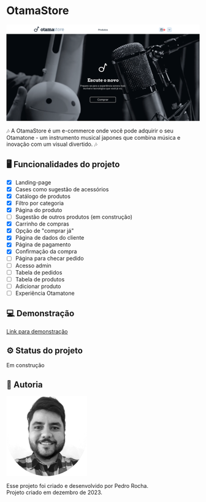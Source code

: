 # OtamaStore

![OtamaStore](./assets/social-preview.png)

🎶 A OtamaStore é um e-commerce onde você pode adquirir o seu Otamatone - um instrumento musical japones que combina música e inovação com um visual divertido. 🎶

## 🖥️ Funcionalidades do projeto

- [x] Landing-page
- [x] Cases como sugestão de acessórios
- [x] Catálogo de produtos
- [x] Filtro por categoria
- [x] Página do produto
- [ ] Sugestão de outros produtos (em construção)
- [x] Carrinho de compras
- [x] Opção de "comprar já"
- [x] Página de dados do cliente
- [x] Página de pagamento
- [x] Confirmação da compra
- [ ] Página para checar pedido
- [ ] Acesso admin
- [ ] Tabela de pedidos
- [ ] Tabela de produtos
- [ ] Adicionar produto
- [ ] Experiência Otamatone

## 💻 Demonstração

[Link para demonstração](https://otama-store-project.vercel.app/index.html)

## ⚙️ Status do projeto

Em construção

## 👤 Autoria

![Pedro](./assets/author.png)

Esse projeto foi criado e desenvolvido por Pedro Rocha. <br />
Projeto criado em dezembro de 2023.
